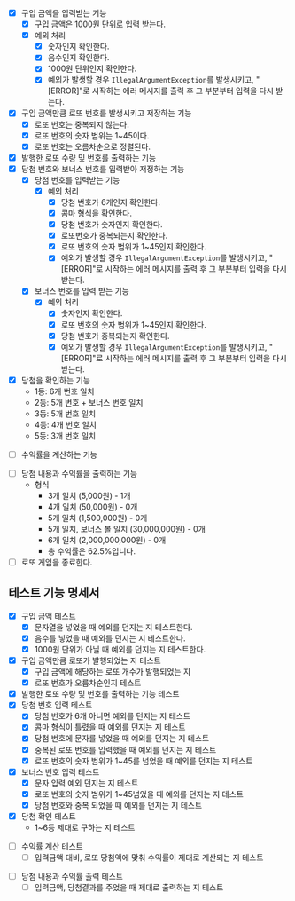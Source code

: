 * [x] 구입 금액을 입력받는 기능
    * [x] 구입 금액은 1000원 단위로 입력 받는다.
    * [x] 예외 처리
        * [x] 숫자인지 확인한다.
        * [x] 음수인지 확인한다.
        * [x] 1000원 단위인지 확인한다.
        *  [x] 예외가 발생할 경우 `IllegalArgumentException`를 발생시키고, "[ERROR]"로 시작하는 에러 메시지를 출력 후 그 부분부터 입력을 다시 받는다.
* [x] 구입 금액만큼 로또 번호를 발생시키고 저장하는 기능
    * [x] 로또 번호는 중복되지 않는다.
    * [x] 로또 번호의 숫자 범위는 1~45이다.
    * [x] 로또 번호는 오름차순으로 정렬된다.
* [x] 발행한 로또 수량 및 번호를 출력하는 기능
* [x] 당첨 번호와 보너스 번호를 입력받아 저정하는 기능
  * [x] 당첨 번호를 입력받는 기능
      * [x] 예외 처리
          * [x] 당첨 번호가 6개인지 확인한다.
          * [x] 콤마 형식을 확인한다.
          * [x] 당첨 번호가 숫자인지 확인한다.
          * [x] 로또번호가 중복되는지 확인한다.
          * [x] 로또 번호의 숫자 범위가 1~45인지 확인한다.
          * [x] 예외가 발생할 경우 `IllegalArgumentException`를 발생시키고, "[ERROR]"로 시작하는 에러 메시지를 출력 후 그 부분부터 입력을 다시 받는다.
  * [x] 보너스 번호를 입력 받는 기능
      * [x] 예외 처리
          * [x] 숫자인지 확인한다.
          * [x] 로또 번호의 숫자 범위가 1~45인지 확인한다.
          * [x] 당첨 번호가 중복되는지 확인한다.
          * [x] 예외가 발생할 경우 `IllegalArgumentException`를 발생시키고, "[ERROR]"로 시작하는 에러 메시지를 출력 후 그 부분부터 입력을 다시 받는다.
* [x] 당첨을 확인하는 기능
    - 1등: 6개 번호 일치
    - 2등: 5개 번호 + 보너스 번호 일치
    - 3등: 5개 번호 일치
    - 4등: 4개 번호 일치
    - 5등: 3개 번호 일치
- [ ] 수익률을 계산하는 기능
* [ ] 당첨 내용과 수익률을 출력하는 기능
    * 형식
        * 3개 일치 (5,000원) - 1개
        * 4개 일치 (50,000원) - 0개
        * 5개 일치 (1,500,000원) - 0개
        * 5개 일치, 보너스 볼 일치 (30,000,000원) - 0개
        * 6개 일치 (2,000,000,000원) - 0개
        * 총 수익률은 62.5%입니다.
*  [ ] 로또 게임을 종료한다.

## 테스트 기능 명세서
* [x] 구입 금액 테스트
    * [x] 문자열을 넣었을 때 예외를 던지는 지 테스트한다.
    * [x] 음수를 넣었을 때 예외를 던지는 지 테스트한다.
    * [x] 1000원 단위가 아닐 때 예외를 던지는 지 테스트한다.
* [x] 구입 금액만큼 로또가 발행되었는 지 테스트
    * [x] 구입 금액에 해당하는 로또 개수가 발행되었는 지
    * [x] 로또 번호가 오름차순인지  테스트
* [x] 발행한 로또 수량 및 번호를 출력하는 기능 테스트
* [x] 당첨 번호 입력 테스트
    * [x] 당첨 번호가 6개 아니면 예외를 던지는 지 테스트
    * [x] 콤마 형식이 틀렸을 때 예외를 던지는 지 테스트
    * [x] 당첨 번호에 문자를 넣었을 때 예외를 던지는 지 테스트
    * [x] 중복된 로또 번호를 입력했을 때 예외를 던지는 지 테스트
    * [x] 로또 번호의 숫자 범위가 1~45를 넘었을 때 예외를 던지는 지 테스트

* [x] 보너스 번호 입력 테스트
    * [x] 문자 입력 예외 던지는 지 테스트
    * [x] 로또 번호의 숫자 범위가 1~45넘었을 때 예외를 던지는 지 테스트
    * [x] 당첨 번호와 중복 되었을 때 예외를 던지는 지 테스트
* [x] 당첨 확인 테스트
    - 1~6등 제대로 구하는 지 테스트
- [ ] 수익률 계산 테스트
    - [ ] 입력금액 대비, 로또 당첨액에 맞춰 수익률이 제대로 계산되는 지 테스트
* [ ] 당첨 내용과 수익률 출력 테스트
    * [ ] 입력금액, 당첨결과를 주었을 때 제대로 출력하는 지 테스트
